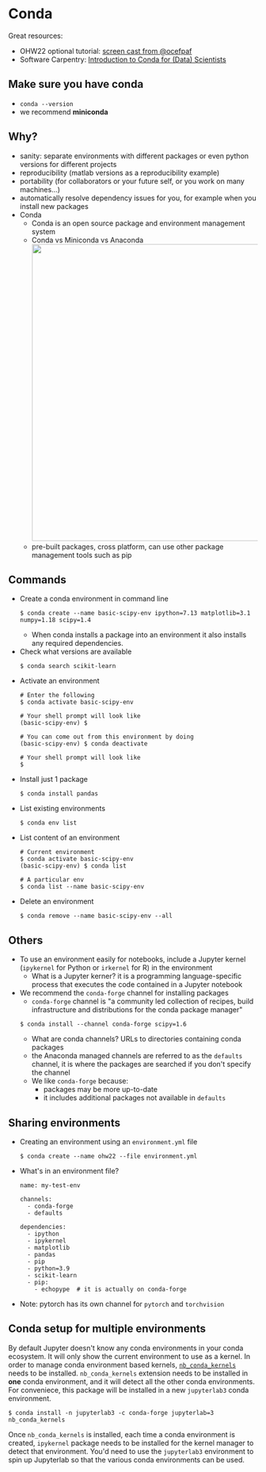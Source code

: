 # Conda

Great resources:
- OHW22 optional tutorial: [screen cast from @ocefpaf](https://github.com/oceanhackweek/ohw-tutorials/tree/OHW22/optional/managing-conda-envs)
- Software Carpentry: [Introduction to Conda for (Data) Scientists](https://carpentries-incubator.github.io/introduction-to-conda-for-data-scientists)

## Make sure you have conda
- `conda --version`
- we recommend **miniconda**

## Why?
- sanity: separate environments with different packages or even python versions for different projects
- reproducibility (matlab versions as a reproducibility example)
- portability (for collaborators or your future self, or you work on many machines...)
- automatically resolve dependency issues for you, for example when you install new packages
- Conda
  - Conda is an open source package and environment management system
  - Conda vs Miniconda vs Anaconda
    <img src="https://carpentries-incubator.github.io/introduction-to-conda-for-data-scientists/fig/miniconda_vs_anaconda.png" style="width:600px">
  - pre-built packages, cross platform, can use other package management tools such as pip

## Commands
- Create a conda environment in command line
  ```shell
  $ conda create --name basic-scipy-env ipython=7.13 matplotlib=3.1 numpy=1.18 scipy=1.4
  ```
  - When conda installs a package into an environment it also installs any required dependencies. 
- Check what versions are available
  ```shell
  $ conda search scikit-learn
  ```
- Activate an environment
  ```shell
  # Enter the following
  $ conda activate basic-scipy-env
  
  # Your shell prompt will look like
  (basic-scipy-env) $
  
  # You can come out from this environment by doing
  (basic-scipy-env) $ conda deactivate
  
  # Your shell prompt will look like
  $
  ```
- Install just 1 package
  ```
  $ conda install pandas
  ```
- List existing environments
  ```
  $ conda env list 
  ```
- List content of an environment
  ```
  # Current environment
  $ conda activate basic-scipy-env
  (basic-scipy-env) $ conda list
  
  # A particular env
  $ conda list --name basic-scipy-env
  ```
- Delete an environment
  ```
  $ conda remove --name basic-scipy-env --all
  ```


## Others
- To use an environment easily for notebooks, include a Jupyter kernel (`ipykernel` for Python or `irkernel` for R) in the environment
  - What is a Jupyter kerner? it is a programming language-specific process that executes the code contained in a Jupyter notebook
- We recommend the `conda-forge` channel for installing packages
  - `conda-forge` channel is "a community led collection of recipes, build infrastructure and distributions for the conda package manager"
  ```
  $ conda install --channel conda-forge scipy=1.6
  ```
  - What are conda channels? URLs to directories containing conda packages
  - the Anaconda managed channels are referred to as the `defaults` channel, it is where the packages are searched if you don't specify the channel
  - We like `conda-forge` because:
    - packages may be more up-to-date
    - it includes additional packages not available in `defaults`


## Sharing environments
- Creating an environment using an `environment.yml` file
  ```
  $ conda create --name ohw22 --file environment.yml
  ```
- What's in an environment file?
  ```
  name: my-test-env
  
  channels:
    - conda-forge
    - defaults

  dependencies:
    - ipython
    - ipykernel
    - matplotlib
    - pandas
    - pip
    - python=3.9
    - scikit-learn
    - pip:
      - echopype  # it is actually on conda-forge
  ```
- Note: pytorch has its own channel for `pytorch` and `torchvision`

## Conda setup for multiple environments

By default Jupyter doesn't know any conda environments in your conda ecosystem. It will only show the current environment to use as a kernel. In order to manage conda environment based kernels, [`nb_conda_kernels`](https://github.com/Anaconda-Platform/nb_conda_kernels) needs to be installed. `nb_conda_kernels` extension needs to be installed in **one** conda environment, and it will detect all the other conda environments. For conveniece, this package will be installed in a new `jupyterlab3` conda environment.

```
$ conda install -n jupyterlab3 -c conda-forge jupyterlab=3 nb_conda_kernels
```

Once `nb_conda_kernels` is installed, each time a conda environment is created, `ipykernel` package needs to be installed for the kernel manager to detect that environment. You'd need to use the `jupyterlab3` environment to spin up Jupyterlab so that the various conda environments can be used.
